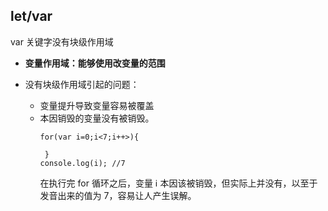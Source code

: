 ## let/var
var 关键字没有块级作用域 

+ **变量作用域：能够使用改变量的范围**
+ 没有块级作用域引起的问题：

    + 变量提升导致变量容易被覆盖
    + 本因销毁的变量没有被销毁。
        ```
        for(var i=0;i<7;i++>){

         }
        console.log(i); //7
        ```
        在执行完 for 循环之后，变量 ℹ 本因该被销毁，但实际上并没有，以至于发音出来的值为 7，容易让人产生误解。
